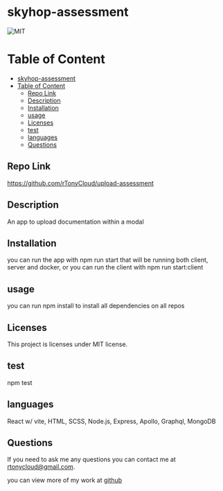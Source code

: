 # skyhop-assessment
  ![MIT](https://img.shields.io/badge/license-MIT-blue.svg)


# Table of Content
- [skyhop-assessment](#skyhop-assessment)
- [Table of Content](#table-of-content)
  - [Repo Link](#repo-link)
  - [Description](#description)
  - [Installation](#installation)
  - [usage](#usage)
  - [Licenses](#licenses)
  - [test](#test)
  - [languages](#languages)
  - [Questions](#questions)

## Repo Link
https://github.com/rTonyCloud/upload-assessment

## Description
An app to upload documentation within a modal

## Installation
you can run the app with npm run start that will be running both client, server and docker, or you can run the client with npm run start:client

## usage
you can run npm install to install all dependencies on all repos

## Licenses
This project is licenses under MIT license.

## test
npm test

## languages
React w/ vite, HTML, SCSS, Node.js, Express, Apollo, Graphql, MongoDB

## Questions
If you need to ask me any questions you can contact me at rtonycloud@gmail.com.

 you can view more of my work at [github](https://github.com/Rtonycloud)